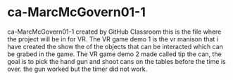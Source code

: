 # ca-MarcMcGovern01-1
ca-MarcMcGovern01-1 created by GitHub Classroom
this is the file where the project will be in for VR.
The VR game demo 1 is the vr manison that i have created the show the of the objects that can be interacted which can be grabed in the game.
The VR game demo 2 made called tip the can, the goal is to pick the hand gun and shoot cans on the tables before the time is over. the gun worked but the timer did not work.
